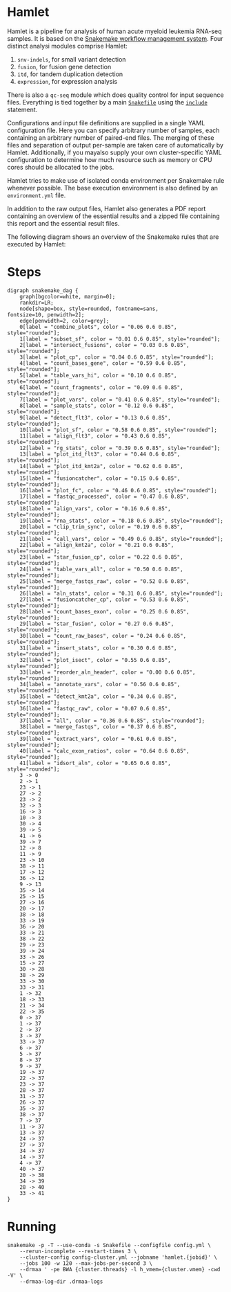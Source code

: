 # Hamlet

Hamlet is a pipeline for analysis of human acute myeloid leukemia RNA-seq samples. It is based on the
[Snakemake workflow management system](https://snakemake.readthedocs.io/en/stable/). Four distinct analysi modules
comprise Hamlet:

  1. `snv-indels`, for small variant detection
  2. `fusion`, for fusion gene detection
  3. `itd`, for tandem duplication detection
  4. `expression`, for expression analysis

There is also a `qc-seq` module which does quality control for input sequence files. Everything is tied together by
a main [`Snakefile`](https://snakemake.readthedocs.io/en/stable/executable.html#useful-command-line-arguments) using
the [`include`](https://snakemake.readthedocs.io/en/stable/snakefiles/modularization.html#includes) statement.

Configurations and input file definitions are supplied in a single YAML configuration file. Here you can specify
arbitrary number of samples, each containing an arbitrary number of paired-end files. The merging of these files and
separation of output per-sample are taken care of automatically by Hamlet. Additionally, if you mayalso supply your own
cluster-specific YAML configuration to determine how much resource such as memory or CPU cores should be allocated to
the jobs.

Hamlet tries to make use of isolated conda environment per Snakemake rule whenever possible. The base execution
environment is also defined by an `environment.yml` file.

In addition to the raw output files, Hamlet also generates a PDF report containing an overview of the essential results
and a zipped file containing this report and the essential result files.

The following diagram shows an overview of the Snakemake rules that are executed by Hamlet:


# Steps

```plantuml
digraph snakemake_dag {
    graph[bgcolor=white, margin=0];
    rankdir=LR;
    node[shape=box, style=rounded, fontname=sans,                 fontsize=10, penwidth=2];
    edge[penwidth=2, color=grey];
	0[label = "combine_plots", color = "0.06 0.6 0.85", style="rounded"];
	1[label = "subset_sf", color = "0.01 0.6 0.85", style="rounded"];
	2[label = "intersect_fusions", color = "0.03 0.6 0.85", style="rounded"];
	3[label = "plot_cp", color = "0.04 0.6 0.85", style="rounded"];
	4[label = "count_bases_gene", color = "0.59 0.6 0.85", style="rounded"];
	5[label = "table_vars_hi", color = "0.10 0.6 0.85", style="rounded"];
	6[label = "count_fragments", color = "0.09 0.6 0.85", style="rounded"];
	7[label = "plot_vars", color = "0.41 0.6 0.85", style="rounded"];
	8[label = "sample_stats", color = "0.12 0.6 0.85", style="rounded"];
	9[label = "detect_flt3", color = "0.13 0.6 0.85", style="rounded"];
	10[label = "plot_sf", color = "0.58 0.6 0.85", style="rounded"];
	11[label = "align_flt3", color = "0.43 0.6 0.85", style="rounded"];
	12[label = "rg_stats", color = "0.39 0.6 0.85", style="rounded"];
	13[label = "plot_itd_flt3", color = "0.44 0.6 0.85", style="rounded"];
	14[label = "plot_itd_kmt2a", color = "0.62 0.6 0.85", style="rounded"];
	15[label = "fusioncatcher", color = "0.15 0.6 0.85", style="rounded"];
	16[label = "plot_fc", color = "0.46 0.6 0.85", style="rounded"];
	17[label = "fastqc_processed", color = "0.47 0.6 0.85", style="rounded"];
	18[label = "align_vars", color = "0.16 0.6 0.85", style="rounded"];
	19[label = "rna_stats", color = "0.18 0.6 0.85", style="rounded"];
	20[label = "clip_trim_sync", color = "0.19 0.6 0.85", style="rounded"];
	21[label = "call_vars", color = "0.49 0.6 0.85", style="rounded"];
	22[label = "align_kmt2a", color = "0.21 0.6 0.85", style="rounded"];
	23[label = "star_fusion_cp", color = "0.22 0.6 0.85", style="rounded"];
	24[label = "table_vars_all", color = "0.50 0.6 0.85", style="rounded"];
	25[label = "merge_fastqs_raw", color = "0.52 0.6 0.85", style="rounded"];
	26[label = "aln_stats", color = "0.31 0.6 0.85", style="rounded"];
	27[label = "fusioncatcher_cp", color = "0.53 0.6 0.85", style="rounded"];
	28[label = "count_bases_exon", color = "0.25 0.6 0.85", style="rounded"];
	29[label = "star_fusion", color = "0.27 0.6 0.85", style="rounded"];
	30[label = "count_raw_bases", color = "0.24 0.6 0.85", style="rounded"];
	31[label = "insert_stats", color = "0.30 0.6 0.85", style="rounded"];
	32[label = "plot_isect", color = "0.55 0.6 0.85", style="rounded"];
	33[label = "reorder_aln_header", color = "0.00 0.6 0.85", style="rounded"];
	34[label = "annotate_vars", color = "0.56 0.6 0.85", style="rounded"];
	35[label = "detect_kmt2a", color = "0.34 0.6 0.85", style="rounded"];
	36[label = "fastqc_raw", color = "0.07 0.6 0.85", style="rounded"];
	37[label = "all", color = "0.36 0.6 0.85", style="rounded"];
	38[label = "merge_fastqs", color = "0.37 0.6 0.85", style="rounded"];
	39[label = "extract_vars", color = "0.61 0.6 0.85", style="rounded"];
	40[label = "calc_exon_ratios", color = "0.64 0.6 0.85", style="rounded"];
	41[label = "idsort_aln", color = "0.65 0.6 0.85", style="rounded"];
	3 -> 0
	2 -> 1
	23 -> 1
	27 -> 2
	23 -> 2
	32 -> 3
	16 -> 3
	10 -> 3
	30 -> 4
	39 -> 5
	41 -> 6
	39 -> 7
	12 -> 8
	11 -> 9
	23 -> 10
	38 -> 11
	17 -> 12
	36 -> 12
	9 -> 13
	35 -> 14
	25 -> 15
	27 -> 16
	20 -> 17
	38 -> 18
	33 -> 19
	36 -> 20
	33 -> 21
	38 -> 22
	29 -> 23
	39 -> 24
	33 -> 26
	15 -> 27
	30 -> 28
	38 -> 29
	33 -> 30
	33 -> 31
	1 -> 32
	18 -> 33
	21 -> 34
	22 -> 35
	0 -> 37
	1 -> 37
	2 -> 37
	3 -> 37
	33 -> 37
	6 -> 37
	5 -> 37
	8 -> 37
	9 -> 37
	19 -> 37
	22 -> 37
	23 -> 37
	28 -> 37
	31 -> 37
	26 -> 37
	35 -> 37
	38 -> 37
	7 -> 37
	11 -> 37
	13 -> 37
	24 -> 37
	27 -> 37
	34 -> 37
	14 -> 37
	4 -> 37
	40 -> 37
	20 -> 38
	34 -> 39
	28 -> 40
	33 -> 41
}
```

# Running

    snakemake -p -T --use-conda -s Snakefile --configfile config.yml \
        --rerun-incomplete --restart-times 3 \
        --cluster-config config-cluster.yml --jobname 'hamlet.{jobid}' \
        --jobs 100 -w 120 --max-jobs-per-second 3 \
        --drmaa ' -pe BWA {cluster.threads} -l h_vmem={cluster.vmem} -cwd -V' \
        --drmaa-log-dir .drmaa-logs
